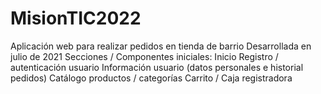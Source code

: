 # MisionTIC2022
Aplicación web para realizar pedidos en tienda de barrio
Desarrollada en julio de 2021
Secciones / Componentes iniciales:
Inicio
Registro / autenticación usuario
Información usuario (datos personales e historial pedidos)
Catálogo productos / categorías
Carrito / Caja registradora
